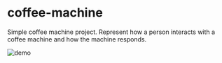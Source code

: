 # coffee-machine
Simple coffee machine project. Represent how a person interacts with a coffee machine and how the machine responds.

![demo](https://user-images.githubusercontent.com/65969444/96377386-5afc4b00-117d-11eb-999e-ca7a32bde834.gif)
